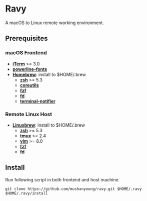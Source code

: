 # Ravy

A macOS to Linux remote working environment.

## Prerequisites

### macOS Frontend
- [**iTerm**](https://www.iterm2.com/) >= 3.0
- [**powerline-fonts**](https://github.com/powerline/fonts)
- [**Homebrew**](http://brew.sh/): install to $HOME/.brew
  - [**zsh**](http://www.zsh.org/) >= 5.3
  - [**coreutils**](https://www.gnu.org/software/coreutils)
  - [**fzf**](https://github.com/junegunn/fzf)
  - [**fd**](https://github.com/sharkdp/fd)
  - [**terminal-notifier**](https://github.com/julienXX/terminal-notifier)

### Remote Linux Host
- [**Linuxbrew**](http://linuxbrew.sh/): install to $HOME/.brew
  - [**zsh**](http://www.zsh.org/) >= 5.3
  - [**tmux**](https://tmux.github.io/) >= 2.4
  - [**vim**](http://www.vim.org/) >= 8.0
  - [**fzf**](https://github.com/junegunn/fzf)
  - [**fd**](https://github.com/sharkdp/fd)

## Install

Run following script in both frontend and host machine.

```
git clone https://github.com/mushanyoung/ravy.git $HOME/.ravy
$HOME/.ravy/install
```
